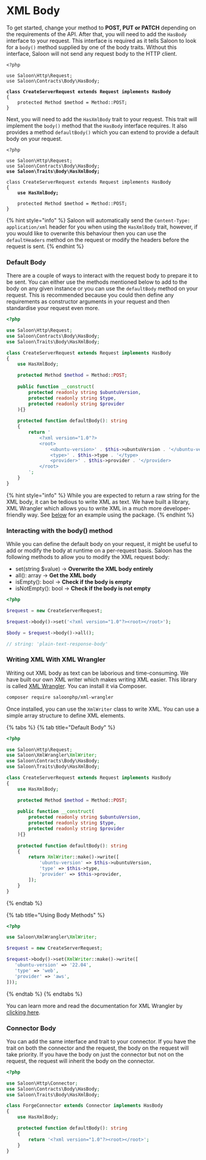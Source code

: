 # XML Body

To get started, change your method to **POST, PUT or PATCH** depending on the requirements of the API. After that, you will need to add the `HasBody` interface to your request. This interface is required as it tells Saloon to look for a `body()` method supplied by one of the body traits. Without this interface, Saloon will not send any request body to the HTTP client.

<pre class="language-php"><code class="lang-php">&#x3C;?php

use Saloon\Http\Request;
use Saloon\Contracts\Body\HasBody;

<strong>class CreateServerRequest extends Request implements HasBody
</strong>{
    protected Method $method = Method::POST;
}
</code></pre>

Next, you will need to add the `HasXmlBody` trait to your request. This trait will implement the `body()` method that the `HasBody` interface requires. It also provides a method `defaultBody()` which you can extend to provide a default body on your request.

<pre class="language-php"><code class="lang-php">&#x3C;?php

use Saloon\Http\Request;
use Saloon\Contracts\Body\HasBody;
<strong>use Saloon\Traits\Body\HasXmlBody;
</strong>
class CreateServerRequest extends Request implements HasBody
{
<strong>    use HasXmlBody;
</strong>
    protected Method $method = Method::POST;
}
</code></pre>

{% hint style="info" %}
Saloon will automatically send the `Content-Type: application/xml` header for you when using the `HasXmlBody` trait, however, if you would like to overwrite this behaviour then you can use the `defaultHeaders` method on the request or modify the headers before the request is sent.
{% endhint %}

### Default Body

There are a couple of ways to interact with the request body to prepare it to be sent. You can either use the methods mentioned below to add to the body on any given instance or you can use the `defaultBody` method on your request. This is recommended because you could then define any requirements as constructor arguments in your request and then standardise your request even more.&#x20;

```php
<?php

use Saloon\Http\Request;
use Saloon\Contracts\Body\HasBody;
use Saloon\Traits\Body\HasXmlBody;

class CreateServerRequest extends Request implements HasBody
{
    use HasXmlBody;

    protected Method $method = Method::POST;
    
    public function __construct(
        protected readonly string $ubuntuVersion,
        protected readonly string $type,
        protected readonly string $provider
    ){}
    
    protected function defaultBody(): string
    {
        return '
            <?xml version="1.0"?>
            <root>
                <ubuntu-version>' . $this->ubuntuVersion . '</ubuntu-version>
                <type>' . $this->type . '</type>
                <provider>' . $this->provider . '</provider>
            </root>
        ';
    }
}
```

{% hint style="info" %}
While you are expected to return a raw string for the XML body, it can be tedious to write XML as text. We have built a library, XML Wrangler which allows you to write XML in a much more developer-friendly way. See [below](xml-body.md#using-spaties-array-to-xml-package) for an example using the package.
{% endhint %}

### Interacting with the body() method

While you can define the default body on your request, it might be useful to add or modify the body at runtime on a per-request basis. Saloon has the following methods to allow you to modify the XML request body:

* set(string $value) -> **Overwrite the XML body entirely**
* all(): array -> **Get the XML body**&#x20;
* isEmpty(): bool  -> **Check if the body is empty**
* isNotEmpty(): bool -> **Check if the body is not empty**

```php
<?php

$request = new CreateServerRequest;

$request->body()->set('<?xml version="1.0"?><root></root>');

$body = $request->body()->all();

// string: 'plain-text-response-body'
```

### Writing XML With XML Wrangler

Writing out XML body as text can be laborious and time-consuming. We have built our own XML writer which makes writing XML easier. This library is called [XML Wrangler](https://github.com/saloonphp/xml-wrangler). You can install it via Composer.

```bash
composer require saloonphp/xml-wrangler
```

Once installed, you can use the `XmlWriter` class to write XML. You can use a simple array structure to define XML elements.

{% tabs %}
{% tab title="Default Body" %}
```php
<?php

use Saloon\Http\Request;
use Saloon\XmlWrangler\XmlWriter;
use Saloon\Contracts\Body\HasBody;
use Saloon\Traits\Body\HasXmlBody;

class CreateServerRequest extends Request implements HasBody
{
    use HasXmlBody;

    protected Method $method = Method::POST;
    
    public function __construct(
        protected readonly string $ubuntuVersion,
        protected readonly string $type,
        protected readonly string $provider
    ){}
    
    protected function defaultBody(): string
    {
        return XmlWriter::make()->write([
            'ubuntu-version' => $this->ubuntuVersion,
            'type' => $this->type,
            'provider' => $this->provider,
        ]);
    }
}
```
{% endtab %}

{% tab title="Using Body Methods" %}
```php
<?php

use Saloon\XmlWrangler\XmlWriter;

$request = new CreateServerRequest;

$request->body()->set(XmlWriter::make()->write([
   'ubuntu-version' => '22.04',
   'type' => 'web',
   'provider' => 'aws',
]));
```
{% endtab %}
{% endtabs %}

You can learn more and read the documentation for XML Wrangler by [clicking here](https://github.com/saloonphp/xml-wrangler).

### Connector Body

You can add the same interface and trait to your connector. If you have the trait on both the connector and the request, the body on the request will take priority. If you have the body on just the connector but not on the request, the request will inherit the body on the connector.

```php
<?php

use Saloon\Http\Connector;
use Saloon\Contracts\Body\HasBody;
use Saloon\Traits\Body\HasXmlBody;

class ForgeConnector extends Connector implements HasBody
{
    use HasXmlBody;

    protected function defaultBody(): string
    {
        return '<?xml version="1.0"?><root></root>';
    }
}
```

